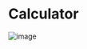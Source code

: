 # Calculator
![image](https://user-images.githubusercontent.com/87390245/178011676-6def2c45-c5b2-4337-93e9-20dd2609704d.png)

